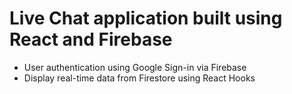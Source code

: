# Live Chat application built using React and Firebase
 
- User authentication using Google Sign-in via Firebase
- Display real-time data from Firestore using React Hooks
